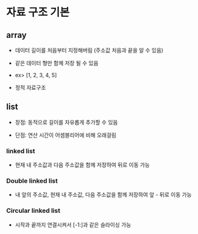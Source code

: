 # 자료 구조 기본

## array
- 데이터 길이를 처음부터 지정해버림 (주소값 처음과 끝을 알 수 있음)
  
- 같은 데이터 형만 함께 저장 될 수 있음 

- ex> [1, 2, 3, 4, 5]

- 정적 자료구조


## list

- 장점: 동적으로 길이를 자유롭게 추가할 수 있음

- 단점: 연산 시간이 어셈블리어에 비해 오래걸림 


### linked list

- 현재 내 주소값과 다음 주소값을 함께 저장하여 뒤로 이동 가능

### Double linked list

-  내 앞의 주소값, 현재 내 주소값, 다음 주소값을 함께 저장하여 앞 - 뒤로 이동 가능

### Circular linked list

- 시작과 끝까지 연결시켜서 [-1:]과 같은 슬라이싱 가능

  